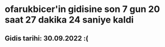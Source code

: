 # ofarukbicer'in gidisine son 7 gun 20 saat 27 dakika 24 saniye kaldi

## Gidis tarihi: 30.09.2022 :(